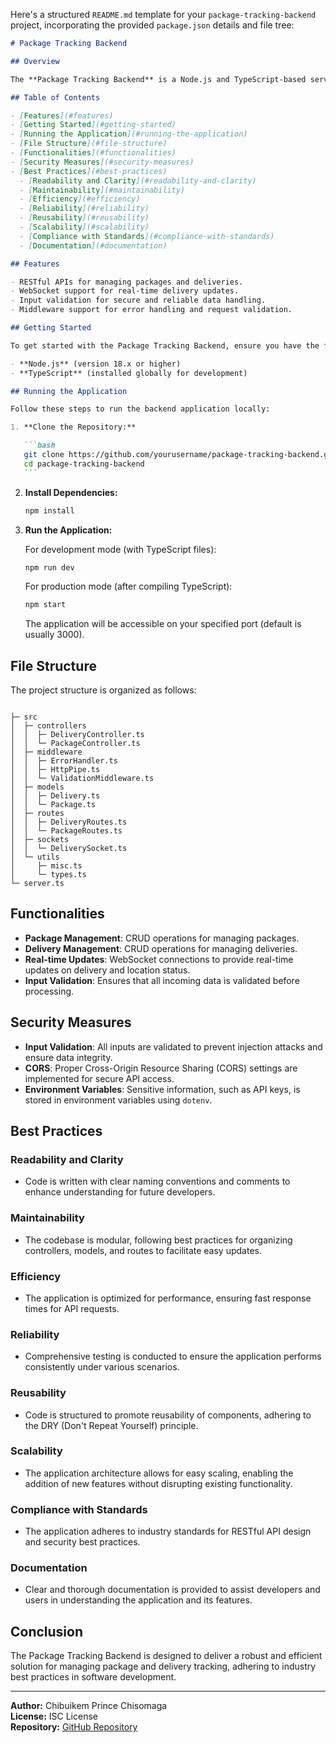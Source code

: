 Here's a structured `README.md` template for your `package-tracking-backend` project, incorporating the provided `package.json` details and file tree:

````markdown
# Package Tracking Backend

## Overview

The **Package Tracking Backend** is a Node.js and TypeScript-based server application that provides RESTful APIs and WebSocket support for real-time package tracking. This backend is designed to handle requests related to package and delivery information, ensuring efficient communication between clients and the database.

## Table of Contents

- [Features](#features)
- [Getting Started](#getting-started)
- [Running the Application](#running-the-application)
- [File Structure](#file-structure)
- [Functionalities](#functionalities)
- [Security Measures](#security-measures)
- [Best Practices](#best-practices)
  - [Readability and Clarity](#readability-and-clarity)
  - [Maintainability](#maintainability)
  - [Efficiency](#efficiency)
  - [Reliability](#reliability)
  - [Reusability](#reusability)
  - [Scalability](#scalability)
  - [Compliance with Standards](#compliance-with-standards)
  - [Documentation](#documentation)

## Features

- RESTful APIs for managing packages and deliveries.
- WebSocket support for real-time delivery updates.
- Input validation for secure and reliable data handling.
- Middleware support for error handling and request validation.

## Getting Started

To get started with the Package Tracking Backend, ensure you have the following prerequisites installed:

- **Node.js** (version 18.x or higher)
- **TypeScript** (installed globally for development)

## Running the Application

Follow these steps to run the backend application locally:

1. **Clone the Repository:**

   ```bash
   git clone https://github.com/yourusername/package-tracking-backend.git
   cd package-tracking-backend
   ```
````

2. **Install Dependencies:**

   ```bash
   npm install
   ```

3. **Run the Application:**

   For development mode (with TypeScript files):

   ```bash
   npm run dev
   ```

   For production mode (after compiling TypeScript):

   ```bash
   npm start
   ```

   The application will be accessible on your specified port (default is usually 3000).

## File Structure

The project structure is organized as follows:

```

├─ src
│  ├─ controllers
│  │  ├─ DeliveryController.ts
│  │  └─ PackageController.ts
│  ├─ middleware
│  │  ├─ ErrorHandler.ts
│  │  ├─ HttpPipe.ts
│  │  └─ ValidationMiddleware.ts
│  ├─ models
│  │  ├─ Delivery.ts
│  │  └─ Package.ts
│  ├─ routes
│  │  ├─ DeliveryRoutes.ts
│  │  └─ PackageRoutes.ts
│  ├─ sockets
│  │  └─ DeliverySocket.ts
│  └─ utils
│     ├─ misc.ts
│     └─ types.ts
└─ server.ts
```

## Functionalities

- **Package Management**: CRUD operations for managing packages.
- **Delivery Management**: CRUD operations for managing deliveries.
- **Real-time Updates**: WebSocket connections to provide real-time updates on delivery and location status.
- **Input Validation**: Ensures that all incoming data is validated before processing.

## Security Measures

- **Input Validation**: All inputs are validated to prevent injection attacks and ensure data integrity.
- **CORS**: Proper Cross-Origin Resource Sharing (CORS) settings are implemented for secure API access.
- **Environment Variables**: Sensitive information, such as API keys, is stored in environment variables using `dotenv`.

## Best Practices

### Readability and Clarity

- Code is written with clear naming conventions and comments to enhance understanding for future developers.

### Maintainability

- The codebase is modular, following best practices for organizing controllers, models, and routes to facilitate easy updates.

### Efficiency

- The application is optimized for performance, ensuring fast response times for API requests.

### Reliability

- Comprehensive testing is conducted to ensure the application performs consistently under various scenarios.

### Reusability

- Code is structured to promote reusability of components, adhering to the DRY (Don't Repeat Yourself) principle.

### Scalability

- The application architecture allows for easy scaling, enabling the addition of new features without disrupting existing functionality.

### Compliance with Standards

- The application adheres to industry standards for RESTful API design and security best practices.

### Documentation

- Clear and thorough documentation is provided to assist developers and users in understanding the application and its features.

## Conclusion

The Package Tracking Backend is designed to deliver a robust and efficient solution for managing package and delivery tracking, adhering to industry best practices in software development.

---

**Author:** Chibuikem Prince Chisomaga  
**License:** ISC License  
**Repository:** [GitHub Repository](https://github.com/chibuikemprince/package-tracking-backend.git)

```

```
